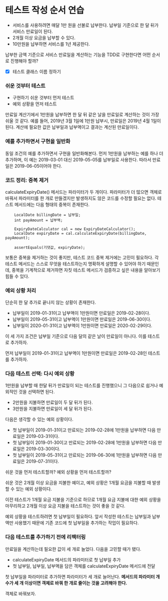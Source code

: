 # 테스트 작성 순서 연습

- 서비스를 사용하려면 매달 1만 원을 선불로 납부한다. 납부일 기준으로 한 달 뒤가 서비스 만료일이 된다.
- 2개월 이상 요금을 납부할 수 있다.
- 10만원을 납부하면 서비스를 1년 제공한다.

납부한 금액 기준으로 서비스 만료일을 계산하는 기능을 TDD로 구현한다면 어떤 순서로 진행해야 할까?  
- [X] 테스트 클래스 이름 정하기

### 쉬운 것부터 테스트
- 구현하기 쉬운 것부터 먼저 테스트
- 예외 상황을 먼저 테스트

만료일 계산기에서 1만원을 납부하면 한 달 뒤 같은 날을 만료일로 계산하는 것이 가장 쉬울 것 같다.
예를 들어, 2019년 3월 1일에 1만원 납부시, 만료일은 2019년 4월 1일이 된다.
계산에 필요한 값은 납부일과 납부액이고 결과는 계산된 만료일이다.

### 예를 추가하면서 구현을 일반화
동일 조건의 예를 추가하면서 구현을 일반화해본다.
먼저 1만원을 납부하는 예를 하나 더 추가하며, 이 예는 2019-03-01 대신 2019-05-05를 납부일로 사용한다.
따라서 만료일은 2019-06-05이어야 한다.

### 코드 정리: 중복 제거
calculateExpiryDate() 메서드는 파라미터가 두 개이다.
파라미터가 더 많으면 객체로 바꿔서 파라미터를 한 개로 만들겠지만 발생하지도 않은 코드를 수정할 필요는 없다.
테스트 메서드에는 다음 형태의 중복이 존재한다.

        LocalDate billingDate = 납부일;
        int payAmount = 납부액;

        ExpiryDateCalculator cal = new ExpiryDateCalculator();
        LocalDate expiryDate = cal.calculateExpiryDate(billingDate, payAmount);

        assertEquals(기댓값, expiryDate);

보통은 중복을 제거하는 것이 좋지만, 테스트 코드 중복 제거에는 고민이 필요하다.
각 테스트 메서드는 스스로 무엇을 테스트하는지 명확하게 설명할 수 있어야 하기 때문인데,
중복을 기계적으로 제거하면 자칫 테스트 메서드가 검증하고 싶은 내용을 알아보기 힘들 수 있다.

### 예외 상황 처리

단순히 한 달 추가로 끝나지 않는 상황이 존재한다.

- 납부일이 2019-01-31이고 납부액이 1만원이면 만료일은 2019-02-28이다.
- 납부일이 2019-05-31이고 납부액이 1만원이면 만료일은 2019-06-30이다.
- 납부일이 2020-01-31이고 납부액이 1만원이면 만료일은 2020-02-29이다.

이 세 가지 조건은 납부일 기준으로 다음 달의 같은 날이 만료일이 아니다. 이를 테스트로 추가하자.

먼저 납부일이 2019-01-31이고 납부액이 1만원이면 만료일은 2019-02-28인 테스트를 추가하자.

### 다음 테스트 선택: 다시 예외 상황

1만원을 납부할 때 한달 뒤가 만료일이 되는 테스트를 진행했으니 그 다음으로 쉽거나 예외적인 것을 선택하면 된다.

- 2만원을 지불하면 만료일이 두 달 뒤가 된다.
- 3만원을 지불하면 만료일이 세 달 뒤가 된다.

다음은 생각할 수 있는 예외 상황이다.

- 첫 납부일이 2019-01-31이고 만료되는 2019-02-28에 1만원을 납부하면 다음 만료일은 2019-03-31이다.
- 첫 납부일이 2019-01-30이고 만료되는 2019-02-28에 1만원을 납부하면 다음 만료일은 2019-03-30이다.
- 첫 납부일이 2019-05-31이고 만료되는 2019-06-30에 1만원을 납부하면 다음 만료일은 2019-07-31이다.

쉬운 것을 먼저 테스트할까? 예외 상황을 먼저 테스트할까?

쉬운 것은 2개월 이상 요금을 지불한 예이고, 예외 상황은 1개월 요금을 지불할 때 발생할 수 있는 예외 상황이다.

이전 테스트가 1개월 요금 지불을 기준으로 하므로 1개월 요금 지불에 대한 예외 상황을 마무리하고 2개월 이상 요금 지불을 테스트하는 것이 좋을 것 같다.

예외 상황을 테스트하려면 첫 납부일이 필요하다. 앞서 작성한 테스트는 납부일과 납부액만 사용했기 때문에 기존 코드에 첫 납부일을 추가하는 작업이 필요하다.

### 다음 테스트를 추가하기 전에 리팩터링

만료일을 계산하는데 필요한 값이 세 개로 늘었다. 다음을 고민할 때가 됐다.

- calculateExpiryDate 메서드의 파라미터로 첫 납부일 추가
- 첫 납부일, 납부일, 납부액을 담은 객체를 calculateExpiryDate 메서드에 전달

첫 납부일을 파라미터로 추가하면 파라미터가 세 개로 늘어난다. **메서드의 파라미터 개수가 세 개 이상이면 객체로 바꿔 한 개로 줄이는 것을 고려해야 한다.**

객체로 바꿔보자.